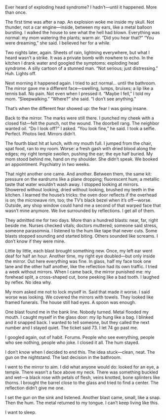 Ever heard of exploding head syndrome? I hadn’t—until it happened. More than once.

The first time was after a nap. An explosion woke me inside my skull. Not thunder, not a car engine—inside, between my ears, like a metal balloon bursting. I walked the house to see what the hell had blown. Everything was normal: my mom watering the plants; warm air.
“Did you hear that?”
“You were dreaming,” she said. I believed her for a while.

Two nights later, again. Sheets of rain, lightning everywhere, but what I heard wasn’t a strike. It was a private bomb with nowhere to echo. In the kitchen I drank water and googled the symptoms: exploding head syndrome. A silly cartoon of a stunned man. “Not serious; just distressing.” Huh. Lights off.

Next morning it happened again. I tried to act normal… until the bathroom. The mirror gave me a different face—swelling, lumps, bruises; a lip like a tennis ball. No pain. Not even when I pressed it.
“Maybe I fell,” I told my mom. “Sleepwalking.”
“Where?” she said. “I don’t see anything.”

That’s when the different fear showed up: the fear I was going insane.

Back to the mirror. The marks were still there. I punched my cheek with a closed fist—felt the punch, not the wound. The doorbell rang. The neighbor wanted oil. “Do I look off?” I asked. “You look fine,” he said. I took a selfie. Perfect. Photos lied. Mirrors didn’t.

The fourth blast hit at lunch, with my mouth full. I jumped from the chair, spat food, ran to my room. Worse: a fresh gash with dried blood along the edges; my right temple swollen, pushing the ear; the eye half buried. My mom stood behind me, hand on my shoulder. She didn’t speak. We booked an appointment. Psychiatry in two weeks.

That night another one came. And another. Between them, the same kit: pressure on the eardrums like a plane dropping; fluorescent hum; a metallic taste that water wouldn’t wash away. I stopped looking at mirrors. Showered without looking, dried without looking, brushed my teeth in the kitchen. I learned the house’s tricks: the oven door reflects if the overhead is on; the microwave rim, too; the TV’s black bezel when it’s off—worse. Outside, any shop window could hand me a second of that warped face that wasn’t mine anymore. We live surrounded by reflections. I get all of them.

They admitted me for two days. More than a hundred blasts: near, far, right beside me. Nurses checked vitals; doctors muttered; someone said stress, someone parasomnia. I listened to the hum like tape that never cuts. Some blasts stopped sounding and started biting. Others sounded like screams. I don’t know if they were mine.

Little by little, each blast brought something new. Once, my left ear went deaf for half an hour. Another time, my right eye doubled—but only inside the mirror. Out here everything was fine. In glass, half my face took one lane and the other half another, like the reflection had its own traffic. I tried a week without mirrors. When I came back, the mirror punished me: my forehead split, a cross-shaped cut, bone peeking like a bad tooth. I laughed by reflex. No idea why.

My mom asked me not to lock myself in. Said that made it worse. I said worse was looking. We covered the mirrors with towels. They looked like framed funerals. The house still had eyes. A spoon was enough.

One blast found me in the bank line. Nobody turned. Metal flooded my mouth. I caught myself in the glass door: my lip hung like a bag. I blinked and it snapped back. I wanted to tell someone, but they called the next number and I stayed quiet. The ticket said 73. I let 74 go past me.

I googled again, out of habit. Forums. People who see everything, people who see nothing, people who joke. I closed it all. The hum stayed.

I don’t know when I decided to end this. The idea stuck—clean, neat. The gun on the nightstand. The last decision in the bathroom.

I went to the mirror to aim. I did what anyone would do: looked for an eye, a temple. There wasn’t a face above my neck. There was something buckled and wet—a black rose with petals of flesh, veins knotted, bone splinters like thorns. I brought the barrel close to the glass and tried to find a center. The reflection didn’t give me one.

I set the gun on the sink and listened. Another blast came, small, like a snap. Then the hum. The metal returned to my tongue.
I can’t keep living like this.

I want to sleep.